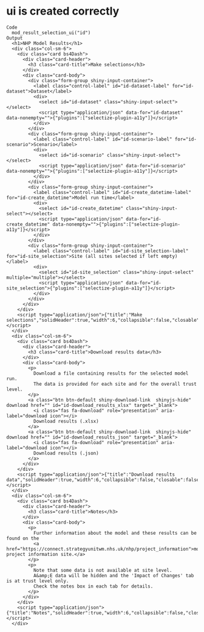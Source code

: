 # ui is created correctly

    Code
      mod_result_selection_ui("id")
    Output
      <h1>NHP Model Results</h1>
      <div class="col-sm-6">
        <div class="card bs4Dash">
          <div class="card-header">
            <h3 class="card-title">Make selections</h3>
          </div>
          <div class="card-body">
            <div class="form-group shiny-input-container">
              <label class="control-label" id="id-dataset-label" for="id-dataset">Dataset</label>
              <div>
                <select id="id-dataset" class="shiny-input-select"></select>
                <script type="application/json" data-for="id-dataset" data-nonempty="">{"plugins":["selectize-plugin-a11y"]}</script>
              </div>
            </div>
            <div class="form-group shiny-input-container">
              <label class="control-label" id="id-scenario-label" for="id-scenario">Scenario</label>
              <div>
                <select id="id-scenario" class="shiny-input-select"></select>
                <script type="application/json" data-for="id-scenario" data-nonempty="">{"plugins":["selectize-plugin-a11y"]}</script>
              </div>
            </div>
            <div class="form-group shiny-input-container">
              <label class="control-label" id="id-create_datetime-label" for="id-create_datetime">Model run time</label>
              <div>
                <select id="id-create_datetime" class="shiny-input-select"></select>
                <script type="application/json" data-for="id-create_datetime" data-nonempty="">{"plugins":["selectize-plugin-a11y"]}</script>
              </div>
            </div>
            <div class="form-group shiny-input-container">
              <label class="control-label" id="id-site_selection-label" for="id-site_selection">Site (all sites selected if left empty)</label>
              <div>
                <select id="id-site_selection" class="shiny-input-select" multiple="multiple"></select>
                <script type="application/json" data-for="id-site_selection">{"plugins":["selectize-plugin-a11y"]}</script>
              </div>
            </div>
          </div>
        </div>
        <script type="application/json">{"title":"Make selections","solidHeader":true,"width":6,"collapsible":false,"closable":false,"maximizable":false,"gradient":false}</script>
      </div>
      <div class="col-sm-6">
        <div class="card bs4Dash">
          <div class="card-header">
            <h3 class="card-title">Download results data</h3>
          </div>
          <div class="card-body">
            <p>
              Download a file containing results for the selected model run.
              The data is provided for each site and for the overall trust level.
            </p>
            <a class="btn btn-default shiny-download-link  shinyjs-hide" download href="" id="id-download_results_xlsx" target="_blank">
              <i class="fas fa-download" role="presentation" aria-label="download icon"></i>
              Download results (.xlsx)
            </a>
            <a class="btn btn-default shiny-download-link  shinyjs-hide" download href="" id="id-download_results_json" target="_blank">
              <i class="fas fa-download" role="presentation" aria-label="download icon"></i>
              Download results (.json)
            </a>
          </div>
        </div>
        <script type="application/json">{"title":"Download results data","solidHeader":true,"width":6,"collapsible":false,"closable":false,"maximizable":false,"gradient":false}</script>
      </div>
      <div class="col-sm-6">
        <div class="card bs4Dash">
          <div class="card-header">
            <h3 class="card-title">Notes</h3>
          </div>
          <div class="card-body">
            <p>
              Further information about the model and these results can be found on the
              <a href="https://connect.strategyunitwm.nhs.uk/nhp/project_information">model project information site.</a>
            </p>
            <p>
              Note that some data is not available at site level.
              A&amp;E data will be hidden and the 'Impact of Changes' tab is at trust level only.
              Check the notes box in each tab for details.
            </p>
          </div>
        </div>
        <script type="application/json">{"title":"Notes","solidHeader":true,"width":6,"collapsible":false,"closable":false,"maximizable":false,"gradient":false}</script>
      </div>

